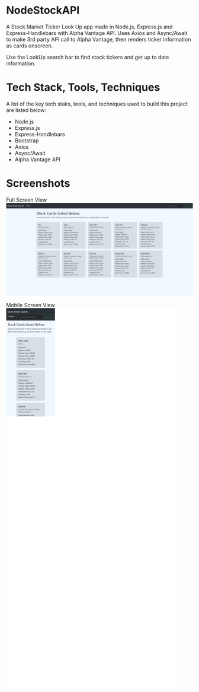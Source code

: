 # NodeStockAPI
A Stock Market Ticker Look Up app made in Node.js, Express.js and Express-Handlebars with Alpha Vantage API.
Uses Axios and Async/Await to make 3rd party API call to Alpha Vantage, then renders ticker information as cards onscreen.

Use the LookUp search bar to find stock tickers and get up to date information. 

# Tech Stack, Tools, Techniques
A list of the key tech staks, tools, and techniques used to build this project are listed below:
- Node.js
- Express.js
- Express-Handlebars
- Bootstrap
- Axios
- Async/Await
- Alpha Vantage API


# Screenshots 
Full Screen View
![Alt text](/public/fullscreen.png?raw=true)

Mobile Screen View
![Alt text](/public/mobilescreen.png?raw=true )

